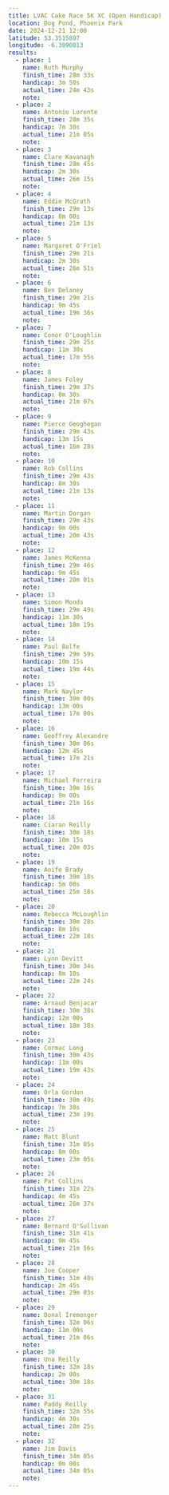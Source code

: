 ```yaml
---
title: LVAC Cake Race 5K XC (Open Handicap)
location: Dog Pond, Phoenix Park
date: 2024-12-21 12:00
latitude: 53.3515897
longitude: -6.3090013
results:
  - place: 1
    name: Ruth Murphy
    finish_time: 28m 33s
    handicap: 3m 50s
    actual_time: 24m 43s
    note:
  - place: 2
    name: Antonio Lorente
    finish_time: 28m 35s
    handicap: 7m 30s
    actual_time: 21m 05s
    note:
  - place: 3
    name: Clare Kavanagh
    finish_time: 28m 45s
    handicap: 2m 30s
    actual_time: 26m 15s
    note:
  - place: 4
    name: Eddie McGrath
    finish_time: 29m 13s
    handicap: 8m 00s
    actual_time: 21m 13s
    note:
  - place: 5
    name: Margaret O'Friel
    finish_time: 29m 21s
    handicap: 2m 30s
    actual_time: 26m 51s
    note:
  - place: 6
    name: Ben Delaney
    finish_time: 29m 21s
    handicap: 9m 45s
    actual_time: 19m 36s
    note:
  - place: 7
    name: Conor O'Loughlin
    finish_time: 29m 25s
    handicap: 11m 30s
    actual_time: 17m 55s
    note:
  - place: 8
    name: James Foley
    finish_time: 29m 37s
    handicap: 8m 30s
    actual_time: 21m 07s
    note:
  - place: 9
    name: Pierce Geoghegan
    finish_time: 29m 43s
    handicap: 13m 15s
    actual_time: 16m 28s
    note:
  - place: 10
    name: Rob Collins
    finish_time: 29m 43s
    handicap: 8m 30s
    actual_time: 21m 13s
    note:
  - place: 11
    name: Martin Dorgan
    finish_time: 29m 43s
    handicap: 9m 00s
    actual_time: 20m 43s
    note:
  - place: 12
    name: James McKenna
    finish_time: 29m 46s
    handicap: 9m 45s
    actual_time: 20m 01s
    note:
  - place: 13
    name: Simon Monds
    finish_time: 29m 49s
    handicap: 11m 30s
    actual_time: 18m 19s
    note:
  - place: 14
    name: Paul Balfe
    finish_time: 29m 59s
    handicap: 10m 15s
    actual_time: 19m 44s
    note:
  - place: 15
    name: Mark Naylor
    finish_time: 30m 00s
    handicap: 13m 00s
    actual_time: 17m 00s
    note:
  - place: 16
    name: Geoffrey Alexandre
    finish_time: 30m 06s
    handicap: 12m 45s
    actual_time: 17m 21s
    note:
  - place: 17
    name: Michael Ferreira
    finish_time: 30m 16s
    handicap: 9m 00s
    actual_time: 21m 16s
    note:
  - place: 18
    name: Ciaran Reilly
    finish_time: 30m 18s
    handicap: 10m 15s
    actual_time: 20m 03s
    note:
  - place: 19
    name: Aoife Brady
    finish_time: 30m 18s
    handicap: 5m 00s
    actual_time: 25m 18s
    note:
  - place: 20
    name: Rebecca McLoughlin
    finish_time: 30m 28s
    handicap: 8m 10s
    actual_time: 22m 18s
    note:
  - place: 21
    name: Lynn Devitt
    finish_time: 30m 34s
    handicap: 8m 10s
    actual_time: 22m 24s
    note:
  - place: 22
    name: Arnaud Benjacar
    finish_time: 30m 38s
    handicap: 12m 00s
    actual_time: 18m 38s
    note:
  - place: 23
    name: Cormac Long
    finish_time: 30m 43s
    handicap: 11m 00s
    actual_time: 19m 43s
    note:
  - place: 24
    name: Orla Gordon
    finish_time: 30m 49s
    handicap: 7m 30s
    actual_time: 23m 19s
    note:
  - place: 25
    name: Matt Blunt
    finish_time: 31m 05s
    handicap: 8m 00s
    actual_time: 23m 05s
    note:
  - place: 26
    name: Pat Collins
    finish_time: 31m 22s
    handicap: 4m 45s
    actual_time: 26m 37s
    note:
  - place: 27
    name: Bernard O'Sullivan
    finish_time: 31m 41s
    handicap: 9m 45s
    actual_time: 21m 56s
    note:
  - place: 28
    name: Joe Cooper
    finish_time: 31m 48s
    handicap: 2m 45s
    actual_time: 29m 03s
    note:
  - place: 29
    name: Donal Iremonger
    finish_time: 32m 06s
    handicap: 11m 00s
    actual_time: 21m 06s
    note:
  - place: 30
    name: Una Reilly
    finish_time: 32m 18s
    handicap: 2m 00s
    actual_time: 30m 18s
    note:
  - place: 31
    name: Paddy Reilly
    finish_time: 32m 55s
    handicap: 4m 30s
    actual_time: 28m 25s
    note:
  - place: 32
    name: Jim Davis
    finish_time: 34m 05s
    handicap: 0m 00s
    actual_time: 34m 05s
    note:
---
```


